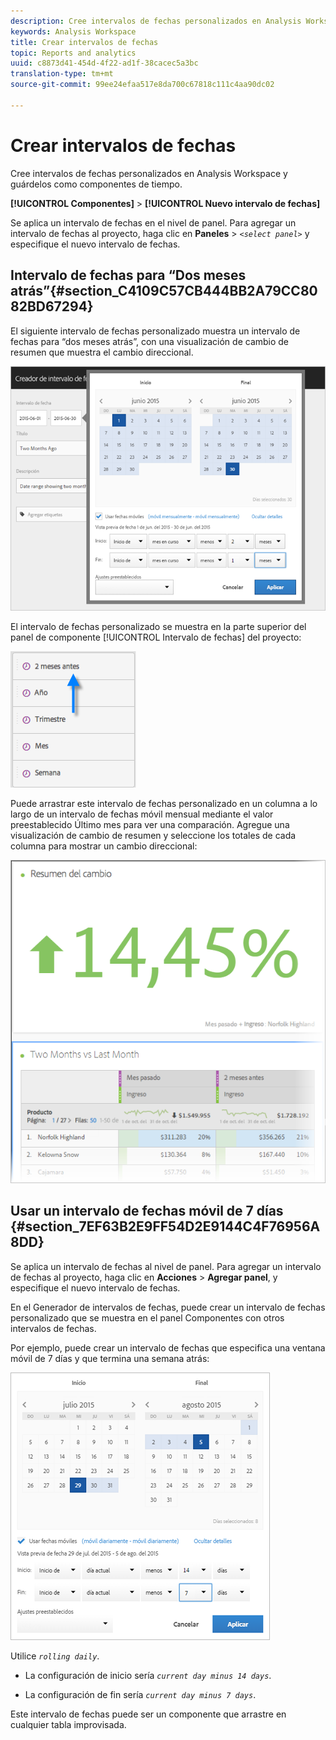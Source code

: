```yaml
---
description: Cree intervalos de fechas personalizados en Analysis Workspace y guárdelos como componentes de tiempo.
keywords: Analysis Workspace
title: Crear intervalos de fechas
topic: Reports and analytics
uuid: c8873d41-454d-4f22-ad1f-38cacec5a3bc
translation-type: tm+mt
source-git-commit: 99ee24efaa517e8da700c67818c111c4aa90dc02

---
```



# Crear intervalos de fechas

Cree intervalos de fechas personalizados en Analysis Workspace y guárdelos como componentes de tiempo.

**[!UICONTROL Componentes]** &gt; **[!UICONTROL Nuevo intervalo de fechas]**

Se aplica un intervalo de fechas en el nivel de panel. Para agregar un intervalo de fechas al proyecto, haga clic en **Paneles** &gt; *`<select panel>`* y especifique el nuevo intervalo de fechas.

## Intervalo de fechas para “Dos meses atrás”{#section_C4109C57CB444BB2A79CC8082BD67294}

El siguiente intervalo de fechas personalizado muestra un intervalo de fechas para “dos meses atrás”, con una visualización de cambio de resumen que muestra el cambio direccional.

![](assets/date-range-two-months-ago.png)

El intervalo de fechas personalizado se muestra en la parte superior del panel de componente [!UICONTROL Intervalo de fechas] del proyecto:

![](assets/date-range-panel-two-months-ago.png)

Puede arrastrar este intervalo de fechas personalizado en un columna a lo largo de un intervalo de fechas móvil mensual mediante el valor preestablecido Último mes para ver una comparación. Agregue una visualización de cambio de resumen y seleccione los totales de cada columna para mostrar un cambio direccional:

![](assets/date-range-two-months-table.png)

## Usar un intervalo de fechas móvil de 7 días {#section_7EF63B2E9FF54D2E9144C4F76956A8DD}

Se aplica un intervalo de fechas al nivel de panel. Para agregar un intervalo de fechas al proyecto, haga clic en **Acciones** &gt; **Agregar panel**, y especifique el nuevo intervalo de fechas.

En el Generador de intervalos de fechas, puede crear un intervalo de fechas personalizado que se muestra en el panel Componentes con otros intervalos de fechas.

Por ejemplo, puede crear un intervalo de fechas que especifica una ventana móvil de 7 días y que termina una semana atrás:

![](assets/create_date_range.png)

Utilice *`rolling daily`*.

* La configuración de inicio sería *`current day minus 14 days`*.

* La configuración de fin sería *`current day minus 7 days`*.

Este intervalo de fechas puede ser un componente que arrastre en cualquier tabla improvisada.
